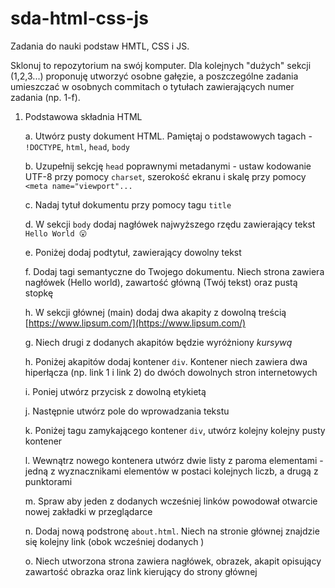 # sda-html-css-js
Zadania do nauki podstaw HMTL, CSS i JS.

Sklonuj to repozytorium na swój komputer. Dla kolejnych "dużych" sekcji (1,2,3...) proponuję utworzyć osobne gałęzie, a poszczególne zadania umieszczać w osobnych commitach o tytułach zawierających numer zadania (np. 1-f).

1. Podstawowa składnia HTML

    a. Utwórz pusty dokument HTML. Pamiętaj o podstawowych tagach - `!DOCTYPE`, `html`, `head`, `body`
    
    b. Uzupełnij sekcję `head` poprawnymi metadanymi - ustaw kodowanie UTF-8 przy pomocy `charset`, szerokość ekranu i skalę przy pomocy `<meta name="viewport"...`

    c. Nadaj tytuł dokumentu przy pomocy tagu `title`

    d. W sekcji `body` dodaj nagłówek najwyższego rzędu zawierający tekst `Hello World 😮`

    e. Poniżej dodaj podtytuł, zawierający dowolny tekst

    f. Dodaj tagi semantyczne do Twojego dokumentu. Niech strona zawiera nagłówek (Hello world), zawartość główną (Twój tekst) oraz pustą stopkę

    h. W sekcji głównej (main) dodaj dwa akapity z dowolną treścią [https://www.lipsum.com/](https://www.lipsum.com/)

    g. Niech drugi z dodanych akapitów będzie wyróżniony *kursywą*

    h. Poniżej akapitów dodaj kontener `div`. Kontener niech zawiera dwa hiperłącza (np. link 1 i link 2) do dwóch dowolnych stron internetowych

    i. Poniej utwórz przycisk z dowolną etykietą

    j. Następnie utwórz pole do wprowadzania tekstu

    k. Poniżej tagu zamykającego kontener `div`, utwórz kolejny kolejny pusty kontener

    l. Wewnątrz nowego kontenera utwórz dwie listy z paroma elementami - jedną z wyznacznikami elementów w postaci kolejnych liczb, a drugą z punktorami

    m. Spraw aby jeden z dodanych wcześniej linków powodował otwarcie nowej zakładki w przeglądarce

    n. Dodaj nową podstronę `about.html`. Niech na stronie głównej znajdzie się kolejny link (obok wcześniej dodanych )

    o. Niech utworzona strona zawiera nagłówek, obrazek, akapit opisujący zawartość obrazka oraz link kierujący do strony głównej
